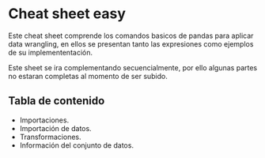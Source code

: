 # Cheat sheet easy
 
Este cheat sheet comprende los comandos basicos de pandas para aplicar data wrangling,
en ellos se presentan tanto las expresiones como ejemplos de su implemententación.

Este sheet se ira complementando secuencialmente, por ello algunas partes no estaran completas
al momento de ser subido.

## Tabla de contenido
- Importaciones.
- Importación de datos.
- Transformaciones.
- Información del conjunto de datos.
